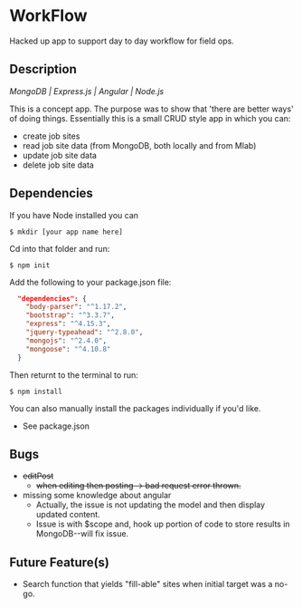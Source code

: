 # WorkFlow
Hacked up app to support day to day workflow for field ops. 

## Description

_MongoDB | Express.js | Angular | Node.js_

This is a concept app.
The purpose was to show that 'there are better ways' of doing things. Essentially this is a small CRUD style 
app in which you can: 

* create job sites
* read job site data (from MongoDB, both locally and from Mlab)
* update job site data
* delete job site data 



## Dependencies 

If you have Node installed you can 

```
$ mkdir [your app name here] 
```
Cd into that folder and run: 

```
$ npm init 
```

Add the following to your package.json file: 

```json
  "dependencies": {
    "body-parser": "^1.17.2",
    "bootstrap": "^3.3.7",
    "express": "^4.15.3",
    "jquery-typeahead": "^2.8.0",
    "mongojs": "^2.4.0",
    "mongoose": "^4.10.8"
  }
```

Then returnt to the terminal to run: 

```
$ npm install
``` 

You can also manually install the packages individually if you'd like. 

* See package.json

## Bugs

* ~~editPost~~
    * ~~when editing then posting -> bad request error thrown.~~
* missing some knowledge about angular 
   * Actually, the issue is not updating the model and then display updated content.
   * Issue is with $scope and, hook up portion of code to store results in MongoDB--will fix issue. 

## Future Feature(s)

* Search function that yields "fill-able" sites when initial target was a no-go.
